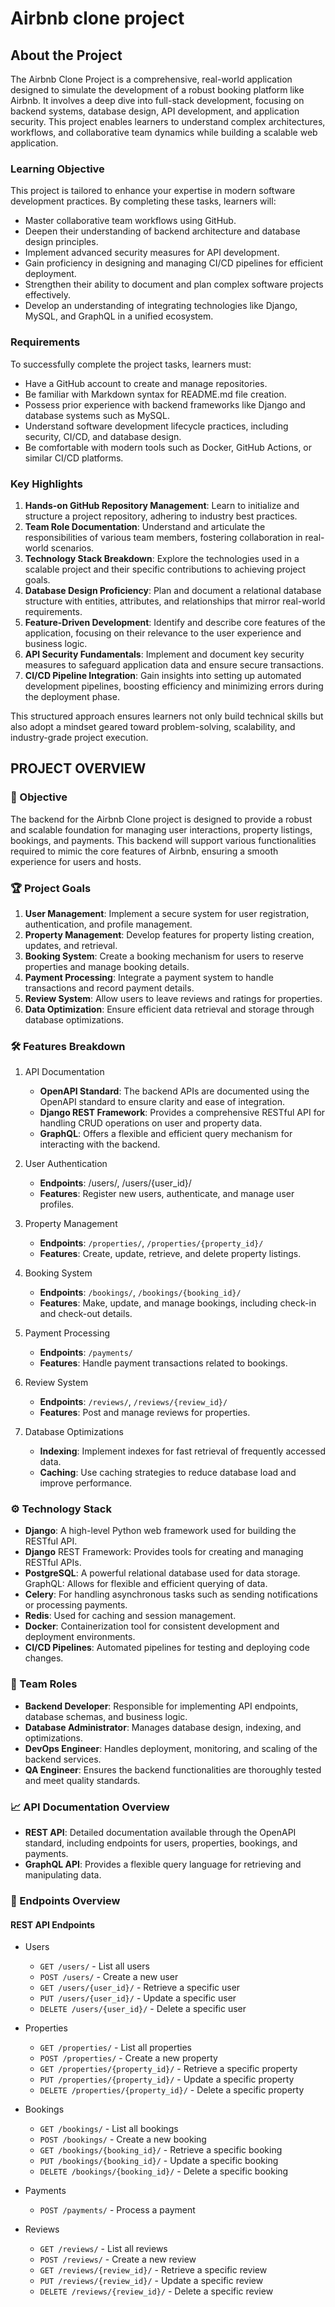 # Airbnb clone project

## About the Project

The Airbnb Clone Project is a comprehensive, real-world application designed to simulate the development of a robust booking platform like Airbnb. It involves a deep dive into full-stack development, focusing on backend systems, database design, API development, and application security. This project enables learners to understand complex architectures, workflows, and collaborative team dynamics while building a scalable web application.

### Learning Objective

This project is tailored to enhance your expertise in modern software development practices. By completing these tasks, learners will:

- Master collaborative team workflows using GitHub.
- Deepen their understanding of backend architecture and database design principles.
- Implement advanced security measures for API development.
- Gain proficiency in designing and managing CI/CD pipelines for efficient deployment.
- Strengthen their ability to document and plan complex software projects effectively.
- Develop an understanding of integrating technologies like Django, MySQL, and GraphQL in a unified ecosystem.

### Requirements

To successfully complete the project tasks, learners must:

- Have a GitHub account to create and manage repositories.
- Be familiar with Markdown syntax for README.md file creation.
- Possess prior experience with backend frameworks like Django and database systems such as MySQL.
- Understand software development lifecycle practices, including security, CI/CD, and database design.
- Be comfortable with modern tools such as Docker, GitHub Actions, or similar CI/CD platforms.

### Key Highlights

1. **Hands-on GitHub Repository Management**: Learn to initialize and structure a project repository, adhering to industry best practices.
2. **Team Role Documentation**: Understand and articulate the responsibilities of various team members, fostering collaboration in real-world scenarios.
3. **Technology Stack Breakdown**: Explore the technologies used in a scalable project and their specific contributions to achieving project goals.
4. **Database Design Proficiency**: Plan and document a relational database structure with entities, attributes, and relationships that mirror real-world requirements.
5. **Feature-Driven Development**: Identify and describe core features of the application, focusing on their relevance to the user experience and business logic.
6. **API Security Fundamentals**: Implement and document key security measures to safeguard application data and ensure secure transactions.
7. **CI/CD Pipeline Integration**: Gain insights into setting up automated development pipelines, boosting efficiency and minimizing errors during the deployment phase.

This structured approach ensures learners not only build technical skills but also adopt a mindset geared toward problem-solving, scalability, and industry-grade project execution.

## PROJECT OVERVIEW

### 🚀 Objective

The backend for the Airbnb Clone project is designed to provide a robust and scalable foundation for managing user interactions, property listings, bookings, and payments. This backend will support various functionalities required to mimic the core features of Airbnb, ensuring a smooth experience for users and hosts.

### 🏆 Project Goals

1. **User Management**: Implement a secure system for user registration, authentication, and profile management.
2. **Property Management**: Develop features for property listing creation, updates, and retrieval.
3. **Booking System**: Create a booking mechanism for users to reserve properties and manage booking details.
4. **Payment Processing**: Integrate a payment system to handle transactions and record payment details.
5. **Review System**: Allow users to leave reviews and ratings for properties.
6. **Data Optimization**: Ensure efficient data retrieval and storage through database optimizations.

### 🛠️ Features Breakdown

1. API Documentation

   - **OpenAPI Standard**: The backend APIs are documented using the OpenAPI standard to ensure clarity and ease of integration.
   - **Django REST Framework**: Provides a comprehensive RESTful API for handling CRUD operations on user and property data.
   - **GraphQL**: Offers a flexible and efficient query mechanism for interacting with the backend.

2. User Authentication

   - **Endpoints**: /users/, /users/{user_id}/
   - **Features**: Register new users, authenticate, and manage user profiles.

3. Property Management

   - **Endpoints**: `/properties/`, `/properties/{property_id}/`
   - **Features**: Create, update, retrieve, and delete property listings.

4. Booking System

   - **Endpoints**: `/bookings/`, `/bookings/{booking_id}/`
   - **Features**: Make, update, and manage bookings, including check-in and check-out details.

5. Payment Processing

   - **Endpoints**: `/payments/`
   - **Features**: Handle payment transactions related to bookings.

6. Review System

   - **Endpoints**: `/reviews/`, `/reviews/{review_id}/`
   - **Features**: Post and manage reviews for properties.

7. Database Optimizations

   - **Indexing**: Implement indexes for fast retrieval of frequently accessed data.
   - **Caching**: Use caching strategies to reduce database load and improve performance.

### ⚙️ Technology Stack

- **Django**: A high-level Python web framework used for building the RESTful API.
- **Django** REST Framework: Provides tools for creating and managing RESTful APIs.
- **PostgreSQL**: A powerful relational database used for data storage.
  GraphQL: Allows for flexible and efficient querying of data.
- **Celery**: For handling asynchronous tasks such as sending notifications or processing payments.
- **Redis**: Used for caching and session management.
- **Docker**: Containerization tool for consistent development and deployment environments.
- **CI/CD Pipelines**: Automated pipelines for testing and deploying code changes.

### 👥 Team Roles

- **Backend Developer**: Responsible for implementing API endpoints, database schemas, and business logic.
- **Database Administrator**: Manages database design, indexing, and optimizations.
- **DevOps Engineer**: Handles deployment, monitoring, and scaling of the backend services.
- **QA Engineer**: Ensures the backend functionalities are thoroughly tested and meet quality standards.

### 📈 API Documentation Overview

- **REST API**: Detailed documentation available through the OpenAPI standard, including endpoints for users, properties, bookings, and payments.
- **GraphQL API**: Provides a flexible query language for retrieving and manipulating data.

### 📌 Endpoints Overview

#### REST API Endpoints

- Users

  - `GET /users/` - List all users
  - `POST /users/` - Create a new user
  - `GET /users/{user_id}/` - Retrieve a specific user
  - `PUT /users/{user_id}/` - Update a specific user
  - `DELETE /users/{user_id}/` - Delete a specific user

- Properties

  - `GET /properties/` - List all properties
  - `POST /properties/` - Create a new property
  - `GET /properties/{property_id}/` - Retrieve a specific property
  - `PUT /properties/{property_id}/` - Update a specific property
  - `DELETE /properties/{property_id}/` - Delete a specific property

- Bookings

  - `GET /bookings/` - List all bookings
  - `POST /bookings/` - Create a new booking
  - `GET /bookings/{booking_id}/` - Retrieve a specific booking
  - `PUT /bookings/{booking_id}/` - Update a specific booking
  - `DELETE /bookings/{booking_id}/` - Delete a specific booking

- Payments

  - `POST /payments/` - Process a payment

- Reviews
  - `GET /reviews/` - List all reviews
  - `POST /reviews/` - Create a new review
  - `GET /reviews/{review_id}/` - Retrieve a specific review
  - `PUT /reviews/{review_id}/` - Update a specific review
  - `DELETE /reviews/{review_id}/` - Delete a specific review
